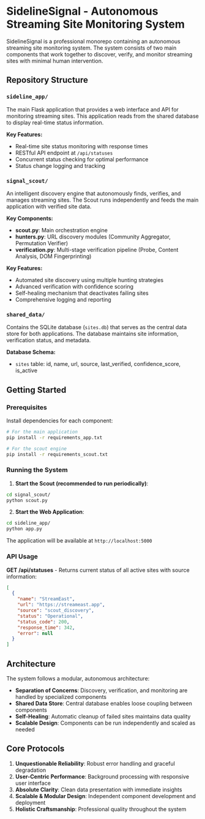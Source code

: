 # SidelineSignal - Autonomous Streaming Site Monitoring System

SidelineSignal is a professional monorepo containing an autonomous streaming site monitoring system. The system consists of two main components that work together to discover, verify, and monitor streaming sites with minimal human intervention.

## Repository Structure

### `sideline_app/`
The main Flask application that provides a web interface and API for monitoring streaming sites. This application reads from the shared database to display real-time status information.

**Key Features:**
- Real-time site status monitoring with response times
- RESTful API endpoint at `/api/statuses`
- Concurrent status checking for optimal performance
- Status change logging and tracking

### `signal_scout/`
An intelligent discovery engine that autonomously finds, verifies, and manages streaming sites. The Scout runs independently and feeds the main application with verified site data.

**Key Components:**
- **scout.py**: Main orchestration engine
- **hunters.py**: URL discovery modules (Community Aggregator, Permutation Verifier)
- **verification.py**: Multi-stage verification pipeline (Probe, Content Analysis, DOM Fingerprinting)

**Key Features:**
- Automated site discovery using multiple hunting strategies
- Advanced verification with confidence scoring
- Self-healing mechanism that deactivates failing sites
- Comprehensive logging and reporting

### `shared_data/`
Contains the SQLite database (`sites.db`) that serves as the central data store for both applications. The database maintains site information, verification status, and metadata.

**Database Schema:**
- `sites` table: id, name, url, source, last_verified, confidence_score, is_active

## Getting Started

### Prerequisites
Install dependencies for each component:

```bash
# For the main application
pip install -r requirements_app.txt

# For the scout engine  
pip install -r requirements_scout.txt
```

### Running the System

1. **Start the Scout (recommended to run periodically)**:
```bash
cd signal_scout/
python scout.py
```

2. **Start the Web Application**:
```bash
cd sideline_app/
python app.py
```

The application will be available at `http://localhost:5000`

### API Usage

**GET /api/statuses** - Returns current status of all active sites with source information:
```json
[
  {
    "name": "StreamEast",
    "url": "https://streameast.app", 
    "source": "scout_discovery",
    "status": "Operational",
    "status_code": 200,
    "response_time": 342,
    "error": null
  }
]
```

## Architecture

The system follows a modular, autonomous architecture:
- **Separation of Concerns**: Discovery, verification, and monitoring are handled by specialized components
- **Shared Data Store**: Central database enables loose coupling between components
- **Self-Healing**: Automatic cleanup of failed sites maintains data quality
- **Scalable Design**: Components can be run independently and scaled as needed

## Core Protocols

1. **Unquestionable Reliability**: Robust error handling and graceful degradation
2. **User-Centric Performance**: Background processing with responsive user interface
3. **Absolute Clarity**: Clean data presentation with immediate insights
4. **Scalable & Modular Design**: Independent component development and deployment
5. **Holistic Craftsmanship**: Professional quality throughout the system